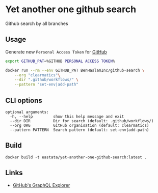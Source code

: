 # Yet another one github search
Github search by all branches

## Usage
Generate new `Personal Access Token` for [GitHub](https://github.com/settings/tokens)

```bash
export GITHUB_PAT=%GITHUB PERSONAL ACCESS TOKEN%

docker run --rm --env GITHUB_PAT BenHaslamInc/github-search \
    --org "clearmatics"\
    --dir ".github/workflows/" \
    --pattern "set-env|add-path"
```

## CLI options

```
optional arguments:
  -h, --help         show this help message and exit
  --dir DIR          Dir for search (default: .github/workflows/)
  --org ORG          GitHub organisation (default: clearmatics)
  --pattern PATTERN  Search pattern (default: set-env|add-path)
```

## Build
```
docker build -t eastata/yet-another-one-github-search:latest .
```

## Links
* [GitHub's GraphQL Explorer ](https://developer.github.com/v4/explorer/)
